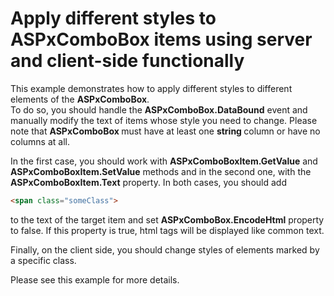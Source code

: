 # Apply different styles to ASPxComboBox items using server and client-side functionally


<p>This example demonstrates how to apply different styles to different elements of the <strong>ASPxComboBox</strong>.<br />
To do so, you should handle the <strong>ASPxComboBox.DataBound</strong> event and manually modify the text of items whose style you need to change. Please note that <strong>ASPxComboBox </strong>must have at least one <strong>string </strong>column or have no columns at all.</p><p>In the first case, you should work with <strong>ASPxComboBoxItem.GetValue</strong> and<strong> ASPxComboBoxItem.SetValue</strong> methods and in the second one, with the <strong>ASPxComboBoxItem.Text</strong> property. In both cases, you should add 

```html
<span class="someClass">
```

   to the text of the target item and set <strong>ASPxComboBox.EncodeHtml</strong> property to false. If this property is true, html tags will be displayed like common text.</p><p>Finally, on the client side, you should change styles of elements marked by a specific class.</p><p>Please see this example for more details.</p>

<br/>


